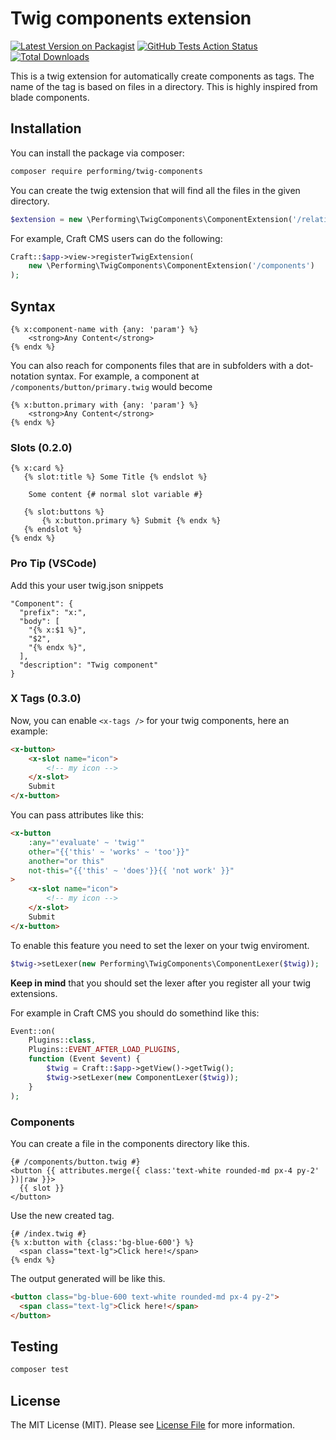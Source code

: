 # Twig components extension

[![Latest Version on Packagist](https://img.shields.io/packagist/v/performing/twig-components.svg?style=flat-square)](https://packagist.org/packages/performing/twig-components)
[![GitHub Tests Action Status](https://img.shields.io/github/workflow/status/giorgiopogliani/twig-components/Tests)](https://github.com/giorgiopogliani/twig-components/actions?query=workflow%3ATests+branch%3Amaster)
[![Total Downloads](https://img.shields.io/packagist/dt/performing/twig-components.svg?style=flat-square)](https://packagist.org/packages/performing/twig-components)

This is a twig extension for automatically create components as tags. The name of the tag is based on files in a directory. This is highly inspired from blade components.  

## Installation

You can install the package via composer:

```bash
composer require performing/twig-components
```

You can create the twig extension that will find all the files in the given directory.
```php
$extension = new \Performing\TwigComponents\ComponentExtension('/relative/twig/components/directory');
```

For example, Craft CMS users can do the following:
```php
Craft::$app->view->registerTwigExtension(
    new \Performing\TwigComponents\ComponentExtension('/components')
);
```

## Syntax
```twig
{% x:component-name with {any: 'param'} %}
    <strong>Any Content</strong>
{% endx %}
```

You can also reach for components files that are in subfolders with a dot-notation syntax. For example, a component at `/components/button/primary.twig` would become
```twig
{% x:button.primary with {any: 'param'} %}
    <strong>Any Content</strong>
{% endx %}
```

### Slots (0.2.0)
```twig
{% x:card %}
   {% slot:title %} Some Title {% endslot %}
    
    Some content {# normal slot variable #}
   
   {% slot:buttons %}  
       {% x:button.primary %} Submit {% endx %}
   {% endslot %}
{% endx %}
```

### Pro Tip (VSCode)
Add this your user twig.json snippets 
```
"Component": {
  "prefix": "x:",
  "body": [
    "{% x:$1 %}",
    "$2",
    "{% endx %}",
  ],
  "description": "Twig component"
}
```

### X Tags (0.3.0)
Now, you can enable `<x-tags />` for your twig components, here an example: 
```html
<x-button>
    <x-slot name="icon">
        <!-- my icon -->
    </x-slot>
    Submit
</x-button>
```

You can pass attributes like this:
```html
<x-button 
    :any="'evaluate' ~ 'twig'"
    other="{{'this' ~ 'works' ~ 'too'}}" 
    another="or this"
    not-this="{{'this' ~ 'does'}}{{ 'not work' }}"
>
    <x-slot name="icon">
        <!-- my icon -->
    </x-slot>
    Submit
</x-button>
```

To enable this feature you need to set the lexer on your twig enviroment. 
```php
$twig->setLexer(new Performing\TwigComponents\ComponentLexer($twig));
```

**Keep in mind** that you should set the lexer after you register all your twig extensions.

For example in Craft CMS you should do somethind like this: 
```php
Event::on(
    Plugins::class,
    Plugins::EVENT_AFTER_LOAD_PLUGINS,
    function (Event $event) {
        $twig = Craft::$app->getView()->getTwig();
        $twig->setLexer(new ComponentLexer($twig));
    }
);
```


### Components
You can create a file in the components directory like this.
```twig
{# /components/button.twig #}
<button {{ attributes.merge({ class:'text-white rounded-md px-4 py-2' })|raw }}>
  {{ slot }}
</button>
```

Use the new created tag.
```twig
{# /index.twig #}
{% x:button with {class:'bg-blue-600'} %}
  <span class="text-lg">Click here!</span>
{% endx %}
```

The output generated will be like this.
```html
<button class="bg-blue-600 text-white rounded-md px-4 py-2">
  <span class="text-lg">Click here!</span>
</button>
```

## Testing

```bash
composer test
```

## License

The MIT License (MIT). Please see [License File](LICENSE.md) for more information.
